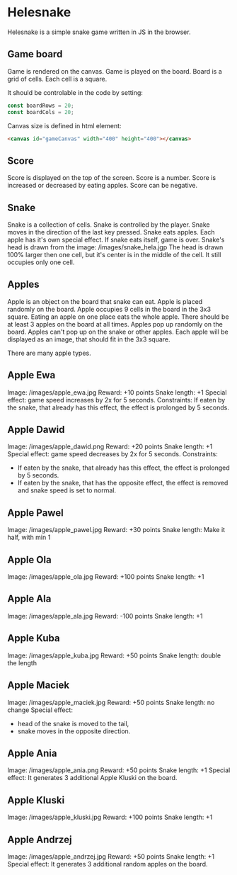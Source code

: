 # Helesnake

Helesnake is a simple snake game written in JS in the browser.

## Game board

Game is rendered on the canvas.
Game is played on the board.
Board is a grid of cells.
Each cell is a square.

It should be controlable in the code by setting:
```js
const boardRows = 20;
const boardCols = 20;
```

Canvas size is defined in html element:
```html
<canvas id="gameCanvas" width="400" height="400"></canvas>
```

## Score

Score is displayed on the top of the screen.
Score is a number.
Score is increased or decreased by eating apples.
Score can be negative.

## Snake

Snake is a collection of cells.
Snake is controlled by the player.
Snake moves in the direction of the last key pressed.
Snake eats apples.
Each apple has it's own special effect.
If snake eats itself, game is over.
Snake's head is drawn from the image: /images/snake_hela.jgp
The head is drawn 100% larger then one cell, but it's center is in the middle of the cell. It still occupies only one cell.

## Apples

Apple is an object on the board that snake can eat.
Apple is placed randomly on the board.
Apple occupies 9 cells in the board in the 3x3 square.
Eating an apple on one place eats the whole apple.
There should be at least 3 apples on the board at all times.
Apples pop up randomly on the board.
Apples can't pop up on the snake or other apples.
Each apple will be displayed as an image, that should fit in the 3x3 square.

There are many apple types.

## Apple Ewa

Image: /images/apple_ewa.jpg
Reward: +10 points
Snake length: +1
Special effect: game speed increases by 2x for 5 seconds.
Constraints: If eaten by the snake, that already has this effect, the effect is prolonged by 5 seconds.

## Apple Dawid

Image: /images/apple_dawid.png
Reward: +20 points
Snake length: +1
Special effect: game speed decreases by 2x for 5 seconds.
Constraints:
- If eaten by the snake, that already has this effect, the effect is prolonged by 5 seconds.
- If eaten by the snake, that has the opposite effect, the effect is removed and snake speed is set to normal.

## Apple Pawel

Image: /images/apple_pawel.jpg
Reward: +30 points
Snake length: Make it half, with min 1

## Apple Ola

Image: /images/apple_ola.jpg
Reward: +100 points
Snake length: +1

## Apple Ala

Image: /images/apple_ala.jpg
Reward: -100 points
Snake length: +1

## Apple Kuba

Image: /images/apple_kuba.jpg
Reward: +50 points
Snake length: double the length

## Apple Maciek

Image: /images/apple_maciek.jpg
Reward: +50 points
Snake length: no change
Special effect:
- head of the snake is moved to the tail,
- snake moves in the opposite direction.

## Apple Ania

Image: /images/apple_ania.png
Reward: +50 points
Snake length: +1
Special effect: It generates 3 additional Apple Kluski on the board.

## Apple Kluski

Image: /images/apple_kluski.jpg
Reward: +100 points
Snake length: +1

## Apple Andrzej

Image: /images/apple_andrzej.jpg
Reward: +50 points
Snake length: +1
Special effect: It generates 3 additional random apples on the board.

